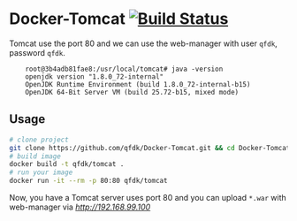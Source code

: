 # Docker-Tomcat [![Build Status](https://travis-ci.org/qfdk/Docker-Tomcat.svg?branch=master)](https://travis-ci.org/qfdk/Docker-Tomcat)



Tomcat use the port 80 and we can use the web-manager with user `qfdk`, password `qfdk`.

```shell
	root@3b4adb81fae8:/usr/local/tomcat# java -version
	openjdk version "1.8.0_72-internal"
	OpenJDK Runtime Environment (build 1.8.0_72-internal-b15)
	OpenJDK 64-Bit Server VM (build 25.72-b15, mixed mode)
```


## Usage

```bash
# clone project
git clone https://github.com/qfdk/Docker-Tomcat.git && cd Docker-Tomcat
# build image
docker build -t qfdk/tomcat .
# run your image
docker run -it --rm -p 80:80 qfdk/tomcat
```

Now, you have a Tomcat server uses port 80 and you can upload `*.war` with web-manager via *http://192.168.99.100* 





